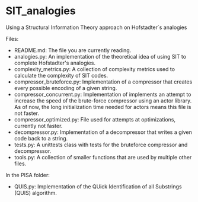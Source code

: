 # SIT_analogies
Using a Structural Information Theory approach on Hofstadter`s analogies

Files:

- README.md: The file you are currently reading.
- analogies.py: An implementation of the theoretical idea of using SIT to complete Hofstadter's analogies.
- complexity_metrics.py: A collection of complexity metrics used to calculate the complexity of SIT codes.
- compressor_bruteforce.py: Implementation of a compressor that creates every possible encoding of a given string.
- compressor_concurrent.py: Implementation of implements an attempt to increase the speed of the brute-force compressor using an actor library. As of now, the long initialization time needed for actors means this file is not faster.
- compressor_optimized.py: File used for attempts at optimizations, currently not faster.
- decompressor.py: Implementation of a decompressor that writes a given code back to a string.
- tests.py: A unittests class with tests for the bruteforce compressor and decompressor.
- tools.py: A collection of smaller functions that are used by multiple other files.

In the PISA folder:
- QUIS.py: Implementation of the QUick Identification of all Substrings (QUIS) algorithm. 

